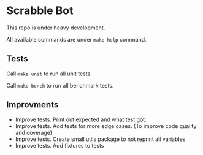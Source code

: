 # Scrabble Bot

This repo is under heavy development.

All available commands are under `make help` command.

## Tests

Call `make unit` to run all unit tests.

Call `make bench` to run all benchmark tests.

## Improvments

- Improve tests. Print out expected and what test got.
- Improve tests. Add tests for more edge cases. (To improve code quality and coverage)
- Improve tests. Create small utils package to not reprint all variables
- Improve tests. Add fixtures to tests
  